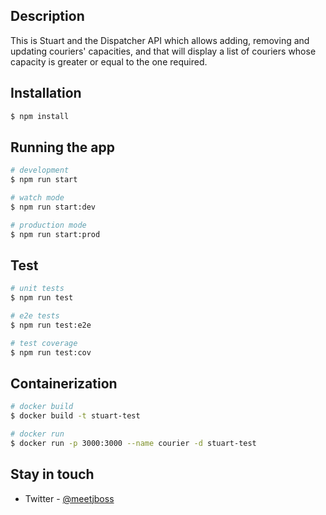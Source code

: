 

## Description

This is Stuart and the Dispatcher API which allows adding, removing and updating couriers' capacities, and that will display a list of couriers whose capacity is greater or equal to the one required.

## Installation

```bash
$ npm install
```

## Running the app

```bash
# development
$ npm run start

# watch mode
$ npm run start:dev

# production mode
$ npm run start:prod
```

## Test

```bash
# unit tests
$ npm run test

# e2e tests
$ npm run test:e2e

# test coverage
$ npm run test:cov
```


## Containerization

```bash
# docker build
$ docker build -t stuart-test

# docker run
$ docker run -p 3000:3000 --name courier -d stuart-test
```

## Stay in touch
- Twitter - [@meetjboss](https://twitter.com/meetjboss)

